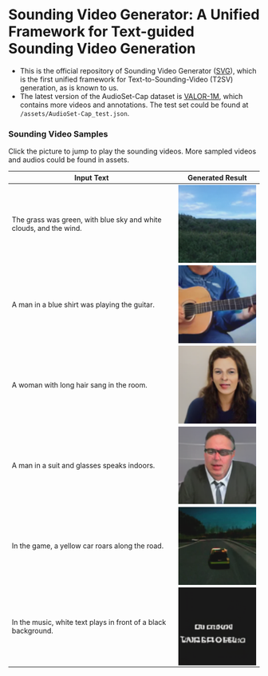 # Sounding Video Generator: A Unified Framework for Text-guided Sounding Video Generation

- This is the official repository of Sounding Video Generator ([SVG](https://arxiv.org/abs/2303.16541)), which is the first unified framework for Text-to-Sounding-Video (T2SV) generation, as is known to us.
- The latest version of the AudioSet-Cap dataset is [VALOR-1M](https://casia-iva-group.github.io/projects/VALOR/download.html), which contains more videos and annotations. The test set could be found at `/assets/AudioSet-Cap_test.json`.
### Sounding Video Samples
Click the picture to jump to play the sounding videos. More sampled videos and audios could be found in assets.

<div align = "center">
<table style="width:100%">
  <thead>
    <tr>
      <th> Input Text  </th>
      <th> Generated Result  </th>
    </tr>
  </thead>
  <tbody>
   <tr>
      <td >The grass was green, with blue sky and white clouds, and the wind.</td>
      <td align = "center">
      <a href="https://user-images.githubusercontent.com/37931056/187700077-2ba6e528-9219-4c80-94ff-a71f30e6a344.mp4 " rel="nofollow">
            <img align="center" src="./assets/png/demo_1.png" width="200 style="max-width: 100%;"></a><br>
      </td>
    </tr>
    <tr>
      <td >A man in a blue shirt was playing the guitar.</td>
      <td align = "center">
      <a href="https://user-images.githubusercontent.com/37931056/187700213-10164b13-f572-4e34-8c13-316a9d8f023f.mp4 " rel="nofollow">
            <img align="center" src="./assets/png/demo_2.png" width="200 style="max-width: 100%;"></a><br>
      </td>
    </tr>
    <tr>
      <td >A woman with long hair sang in the room.</td>
      <td align = "center">
      <a href="https://user-images.githubusercontent.com/37931056/187703869-d074bc6a-c0e1-42d5-b26b-42e3ddd284c4.mp4 " rel="nofollow">
            <img align="center" src="./assets/png/demo_3.png" width="200 style="max-width: 100%;"></a><br>
      </td>
    </tr>
    <tr>
      <td >A man in a suit and glasses speaks indoors.</td>
      <td align = "center">
      <a href="https://user-images.githubusercontent.com/37931056/187703898-e89a98d7-377d-49af-9c64-eaf30f2fd057.mp4 " rel="nofollow">
            <img align="center" src="./assets/png/demo_4.png" width="200 style="max-width: 100%;"></a><br>
      </td>
    </tr>
    <tr>
      <td >In the game, a yellow car roars along the road.</td>
      <td align = "center">
      <a href="https://user-images.githubusercontent.com/37931056/187704874-afcd1f05-1feb-4c7c-9972-1bbc4e3b3254.mp4 " rel="nofollow">
            <img align="center" src="./assets/png/demo_5.png" width="200 style="max-width: 100%;"></a><br>
      </td>
    </tr>
    <tr>
      <td >In the music, white text plays in front of a black background.</td>
      <td align = "center">
      <a href="https://user-images.githubusercontent.com/37931056/187704910-af06c255-817b-422c-8bb9-f680c8adf3bc.mp4 " rel="nofollow">
            <img align="center" src="./assets/png/demo_6.png" width="200 style="max-width: 100%;"></a><br>
      </td>
    </tr>
  </tbody>
</table>

</div>

<!-- https://user-images.githubusercontent.com/37931056/187703869-d074bc6a-c0e1-42d5-b26b-42e3ddd284c4.mp4

https://user-images.githubusercontent.com/37931056/187703898-e89a98d7-377d-49af-9c64-eaf30f2fd057.mp4

https://user-images.githubusercontent.com/37931056/187704788-58d454ac-bad0-4f9f-bd40-7db7557e2446.mp4

https://user-images.githubusercontent.com/37931056/187704747-1a9f3d2d-3671-4fa2-9b25-6cc8c5235318.mp4

https://user-images.githubusercontent.com/37931056/187704874-afcd1f05-1feb-4c7c-9972-1bbc4e3b3254.mp4

https://user-images.githubusercontent.com/37931056/187704910-af06c255-817b-422c-8bb9-f680c8adf3bc.mp4 -->


